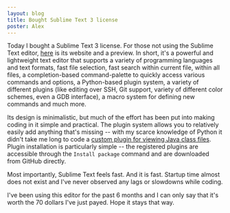 ```yaml
---
layout: blog
title: Bought Sublime Text 3 license
poster: Alex
---
```



Today I bought a Sublime Text 3 license.
For those not using the Sublime Text editor, [here](http://www.sublimetext.com/) is its website and a preview.
In short, it's a powerful and lightweight text editor that supports a variety of programming languages and text formats,
fast file selection, fast search within current file, within all files, a completion-based command-palette to quickly
access various commands and options, a Python-based plugin system, a variety of different plugins (like editing over SSH,
Git support, variety of different color schemes, even a GDB interface), a macro system for defining new commands and
much more.

Its design is minimalistic, but much of the effort has been put into making coding in it simple and practical.
The plugin system allows you to relatively easily add anything that's missing -- with my scarce knowledge of Python it didn't
take me long to code a [custom plugin for viewing Java class files](https://github.com/axel22/sublime-javap).
Plugin installation is particularly simple -- the registered plugins are accessible through the `Install package` command
and are downloaded from GitHub directly.

Most importantly, Sublime Text feels fast. And it is fast.
Startup time almost does not exist and I've never observed any lags or slowdowns while coding.

I've been using this editor for the past 6 months and I can only say that it's worth the 70 dollars I've just payed.
Hope it stays that way.
